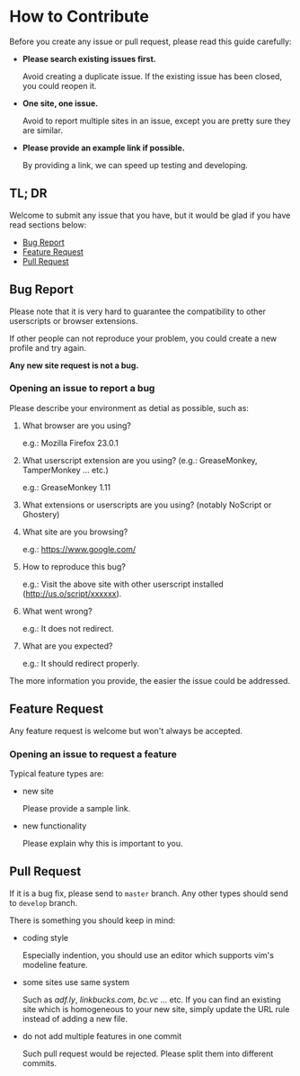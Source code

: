 # How to Contribute

Before you create any issue or pull request, please read this guide carefully:

* **Please search existing issues first.**

    Avoid creating a duplicate issue. If the existing issue has been closed,
    you could reopen it.

* **One site, one issue.**

    Avoid to report multiple sites in an issue, except you are pretty sure they
    are similar.

* **Please provide an example link if possible.**

    By providing a link, we can speed up testing and developing.


## TL; DR

Welcome to submit any issue that you have, but it would be glad if you
have read sections below:

* [Bug Report](#bug-report)
* [Feature Request](#feature-request)
* [Pull Request](#pull-request)


## Bug Report

Please note that it is very hard to guarantee the compatibility to other
userscripts or browser extensions.

If other people can not reproduce your problem, you could create a new profile
and try again.

**Any new site request is not a bug.**

### Opening an issue to report a bug

Please describe your environment as detial as possible, such as:

1. What browser are you using?

    e.g.: Mozilla Firefox 23.0.1

2. What userscript extension are you using? (e.g.: GreaseMonkey,
TamperMonkey ... etc.)

    e.g.: GreaseMonkey 1.11

3. What extensions or userscripts are you using? (notably NoScript or Ghostery)

4. What site are you browsing?

    e.g.: https://www.google.com/

5. How to reproduce this bug?

    e.g.: Visit the above site with other userscript installed
    (http://us.o/script/xxxxxx).

6. What went wrong?

    e.g.: It does not redirect.

7. What are you expected?

    e.g.: It should redirect properly.

The more information you provide, the easier the issue could be addressed.

## Feature Request

Any feature request is welcome but won't always be accepted.

### Opening an issue to request a feature

Typical feature types are:

* new site

    Please provide a sample link.

* new functionality

    Please explain why this is important to you.


## Pull Request

If it is a bug fix, please send to `master` branch. Any other types should send
to `develop` branch.

There is something you should keep in mind:

* coding style

    Especially indention, you should use an editor which supports vim's
    modeline feature.

* some sites use same system

    Such as *adf.ly*, *linkbucks.com*, *bc.vc* ... etc.
    If you can find an existing site which is homogeneous to your new site,
    simply update the URL rule instead of adding a new file.

* do not add multiple features in one commit

    Such pull request would be rejected. Please split them into different commits.
